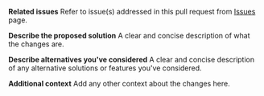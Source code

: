 **Related issues**
Refer to issue(s) addressed in this pull request from [Issues](https://github.com/faros-ai/faros-apps/issues) page.

**Describe the proposed solution**
A clear and concise description of what the changes are.

**Describe alternatives you've considered**
A clear and concise description of any alternative solutions or features you've considered.

**Additional context**
Add any other context about the changes here.
